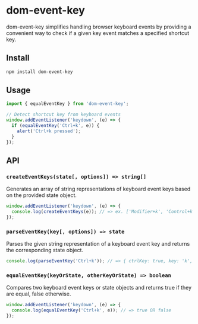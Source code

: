 # dom-event-key

dom-event-key simplifies handling browser keyboard events by providing a convenient way to check if a given key event matches a specified shortcut key.

## Install

```sh
npm install dom-event-key
```

## Usage

```js
import { equalEventKey } from 'dom-event-key';

// Detect shortcut key from keyboard events
window.addEventListener('keydown', (e) => {
  if (equalEventKey('Ctrl+k', e)) {
    alert('Ctrl+k pressed');
  }
});
```

## API

### `createEventKeys(state[, options]) => string[]`

Generates an array of string representations of keyboard event keys based on the provided state object.

```js
window.addEventListener('keydown', (e) => {
  console.log(createEventKeys(e)); // => ex. ['Modifier+k', 'Control+k']
});
```

### `parseEventKey(key[, options]) => state`

Parses the given string representation of a keyboard event key and returns the corresponding state object.

```js
console.log(parseEventKey('Ctrl+k')); // => { ctrlKey: true, key: 'k', ... }
```

### `equalEventKey(keyOrState, otherKeyOrState) => boolean`

Compares two keyboard event keys or state objects and returns true if they are equal, false otherwise.

```js
window.addEventListener('keydown', (e) => {
  console.log(equalEventKey('Ctrl+k', e)); // => true OR false
});
```
